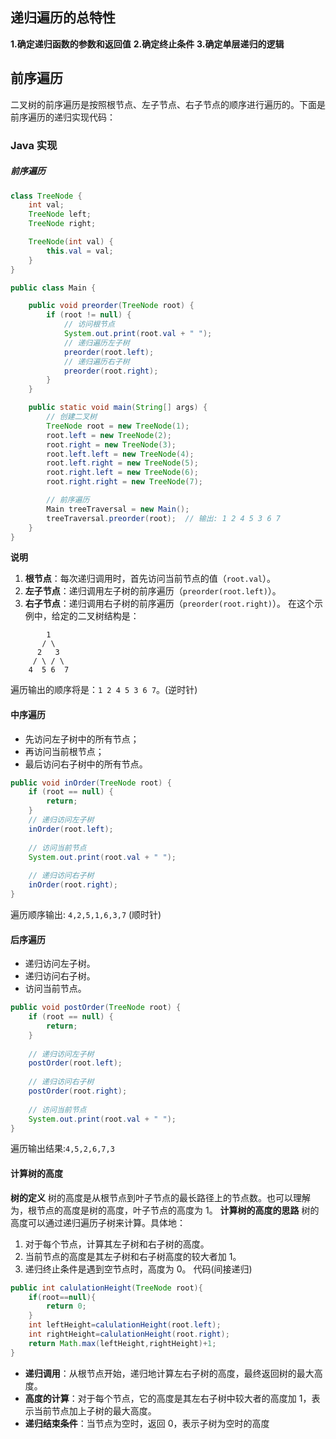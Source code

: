 ## 递归遍历的总特性
**1.确定递归函数的参数和返回值**
**2.确定终止条件**
**3.确定单层递归的逻辑**

## 前序遍历
二叉树的前序遍历是按照根节点、左子节点、右子节点的顺序进行遍历的。下面是前序遍历的递归实现代码：

### Java 实现
##### 前序遍历

```java
class TreeNode {
    int val;
    TreeNode left;
    TreeNode right;

    TreeNode(int val) {
        this.val = val;
    }
}

public class Main {

    public void preorder(TreeNode root) {
        if (root != null) {
            // 访问根节点
            System.out.print(root.val + " ");
            // 递归遍历左子树
            preorder(root.left);
            // 递归遍历右子树
            preorder(root.right);
        }
    }

    public static void main(String[] args) {
        // 创建二叉树
        TreeNode root = new TreeNode(1);
        root.left = new TreeNode(2);
        root.right = new TreeNode(3);
        root.left.left = new TreeNode(4);
        root.left.right = new TreeNode(5);
        root.right.left = new TreeNode(6);
        root.right.right = new TreeNode(7);

        // 前序遍历
        Main treeTraversal = new Main();
        treeTraversal.preorder(root);  // 输出: 1 2 4 5 3 6 7
    }
}
```
**说明**
1. **根节点**：每次递归调用时，首先访问当前节点的值（`root.val`）。
2. **左子节点**：递归调用左子树的前序遍历（`preorder(root.left)`）。
3. **右子节点**：递归调用右子树的前序遍历（`preorder(root.right)`）。
在这个示例中，给定的二叉树结构是：
```
        1
       / \
      2   3
     / \ / \
    4  5 6  7
```
遍历输出的顺序将是：`1 2 4 5 3 6 7`。(逆时针)
#### 中序遍历
- 先访问左子树中的所有节点；
- 再访问当前根节点；
- 最后访问右子树中的所有节点。
```java
public void inOrder(TreeNode root) {  
    if (root == null) {  
        return;  
    }  
    // 递归访问左子树  
    inOrder(root.left);  
  
    // 访问当前节点  
    System.out.print(root.val + " ");  
  
    // 递归访问右子树  
    inOrder(root.right);  
}
```
遍历顺序输出: `4,2,5,1,6,3,7` (顺时针)
#### 后序遍历
- 递归访问左子树。
- 递归访问右子树。
- 访问当前节点。
```java
public void postOrder(TreeNode root) {  
    if (root == null) {  
        return;  
    }  
  
    // 递归访问左子树  
    postOrder(root.left);  
  
    // 递归访问右子树  
    postOrder(root.right);  
  
    // 访问当前节点  
    System.out.print(root.val + " ");  
}
```
遍历输出结果:`4,5,2,6,7,3`
#### 计算树的高度
**树的定义**
树的高度是从根节点到叶子节点的最长路径上的节点数。也可以理解为，根节点的高度是树的高度，叶子节点的高度为 1。
**计算树的高度的思路**
树的高度可以通过递归遍历子树来计算。具体地：
1. 对于每个节点，计算其左子树和右子树的高度。
2. 当前节点的高度是其左子树和右子树高度的较大者加 1。
3. 递归终止条件是遇到空节点时，高度为 0。
代码(间接递归)
```java
public int calulationHeight(TreeNode root){  
    if(root==null){  
        return 0;  
    }  
    int leftHeight=calulationHeight(root.left);  
    int rightHeight=calulationHeight(root.right);  
    return Math.max(leftHeight,rightHeight)+1;  
}
```
- **递归调用**：从根节点开始，递归地计算左右子树的高度，最终返回树的最大高度。
- **高度的计算**：对于每个节点，它的高度是其左右子树中较大者的高度加 1，表示当前节点加上子树的最大高度。
- **递归结束条件**：当节点为空时，返回 0，表示子树为空时的高度

